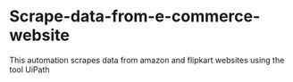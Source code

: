 # Scrape-data-from-e-commerce-website
This automation scrapes data from amazon and flipkart websites using the tool UiPath
